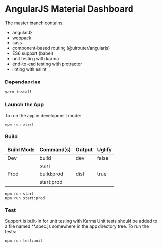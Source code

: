 # AngularJS Material Dashboard


The master branch contains:
* angularJS
* webpack
* sass
* component-based routing (@uirouter/angularjs)
* ES6 support (babel)
* unit testing with karma
* end-to-end testing with protractor
* linting with eslint


### Dependencies

```
yarn install
```

### Launch the App

To run the app in development mode:

```
npm run start
```

### Build

| Build Mode        | Command(s)     | Output   | Uglify |
| ----------------- | -------------- | -------  | ------ |
| Dev               | build          | dev      | false  |
|                   | start          |          |        |
| Prod              | build:prod     | dist     | true   |
|                   | start:prod     |          |        |

```
npm run start
npm run start:prod
```

### Test

Support is built-in for unit testing with Karma 
Unit tests should be added to a file named **.spec.js somewhere in the app directory tree. To run the tests:

```
npm run test:unit
```
